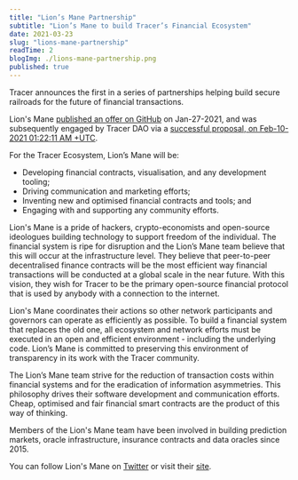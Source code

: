 ```yaml
---
title: "Lion’s Mane Partnership"
subtitle: "Lion’s Mane to build Tracer’s Financial Ecosystem"
date: 2021-03-23
slug: "lions-mane-partnership"
readTime: 2
blogImg: ./lions-mane-partnership.png
published: true
---
```


Tracer announces the first in a series of partnerships helping build secure railroads for the future of financial transactions.

Lion's Mane [published an offer on GitHub](https://github.com/lions-mane/tracer-dao/blob/master/proposals/LionsmaneProposal.md) on Jan-27-2021, and was subsequently engaged by Tracer DAO via a [successful proposal, on Feb-10-2021 01:22:11 AM +UTC](https://etherscan.io/tx/0x6cdfd32b9153a265d40b623201787f0966dd4c6e8f34351c9f452099d477d97b).

For the Tracer Ecosystem, Lion’s Mane will be:
- Developing financial contracts, visualisation, and any development tooling; 
- Driving communication and marketing efforts;
- Inventing new and optimised financial contracts and tools; and
- Engaging with and supporting any community efforts.

Lion's Mane is a pride of hackers, crypto-economists and open-source ideologues building technology to support freedom of the individual. The financial system is ripe for disruption and the Lion’s Mane team believe that this will occur at the infrastructure level. They believe that peer-to-peer decentralised finance contracts will be the most efficient way financial transactions will be conducted at a global scale in the near future. With this vision, they wish for Tracer to be the primary open-source financial protocol that is used by anybody with a connection to the internet. 

Lion's Mane coordinates their actions so other network participants and governors can operate as efficiently as possible. To build a financial system that replaces the old one, all ecosystem and network efforts must be executed in an open and efficient environment - including the underlying code. Lion’s Mane is committed to preserving this environment of transparency in its work with the Tracer community.

The Lion’s Mane team strive for the reduction of transaction costs within financial systems and for the eradication of information asymmetries. This philosophy drives their software development and communication efforts. Cheap, optimised and fair financial smart contracts are the product of this way of thinking. 

Members of the Lion's Mane team have been involved in building prediction markets, oracle infrastructure, insurance contracts and data oracles since 2015.

You can follow Lion's Mane on [Twitter](https://twitter.com/lionsmane_eth) or visit their [site](https://lionsmane.eth.link/).
